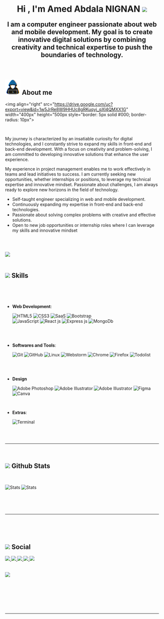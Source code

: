 
<h1 align="center"><b>Hi , I'm Amed Abdala NIGNAN </b><img src="https://media.giphy.com/media/hvRJCLFzcasrR4ia7z/giphy.gif" width="35"></h1>

<p style="align-items: center ; text-align: center ; font-size: 1.5em ; font-weight: bold" >I am a computer engineer passionate about web and mobile development. My goal is to create innovative digital solutions by combining creativity and technical expertise to push the boundaries of technology.</p>
<br>



	
## <picture><img src = "https://github.com/0xAbdulKhalid/0xAbdulKhalid/raw/main/assets/mdImages/about_me.gif" width = 50px></picture> **About me**

<img align="right" src="https://drive.google.com/uc?export=view&id=1w5JrRe8W9HHUc8gRKuqyj_qXl4QMXX1G" width="400px" height="500px style="border: 5px solid #000; border-radius: 10px">


<br>

<p> My journey is characterized by an insatiable curiosity for digital technologies, and I constantly strive to expand my skills in front-end and back-end development. With a focus on creativity and problem-solving, I am committed to developing innovative solutions that enhance the user experience.

My experience in project management enables me to work effectively in teams and lead initiatives to success. I am currently seeking new opportunities, whether internships or positions, to leverage my technical expertise and innovative mindset. Passionate about challenges, I am always ready to explore new horizons in the field of technology. </p>


- Self-taught engineer specializing in web and mobile development.
- Continuously expanding my expertise in front-end and back-end technologies.
- Passionate about solving complex problems with creative and effective solutions.
- Open to new job opportunities or internship roles where I can leverage my skills and innovative mindset

<br><br>

<img src="https://user-images.githubusercontent.com/73097560/115834477-dbab4500-a447-11eb-908a-139a6edaec5c.gif"><br><br>

## <img src="https://media2.giphy.com/media/QssGEmpkyEOhBCb7e1/giphy.gif?cid=ecf05e47a0n3gi1bfqntqmob8g9aid1oyj2wr3ds3mg700bl&rid=giphy.gif" width ="25"><b> Skills</b>
<br>

<p align="center">

    

<br>   
    
- **Web Development**:

   ![HTML5](https://img.shields.io/badge/HTML5%20-%23E34F26.svg?style=for-the-badge&logo=html5&logoColor=white)
   ![CSS3](https://img.shields.io/badge/CSS%20-%231572B6.svg?style=for-the-badge&logo=css3&logoColor=white)
   ![SaaS](https://img.shields.io/badge/SASS%20-hotpink.svg?&style=for-the-badge&logo=SASS&logoColor=white")
   ![Bootstrap](https://img.shields.io/badge/bootstrap%20-%23563D7C.svg?&style=for-the-badge&logo=bootstrap&logoColor=white")	
   ![JavaScript](https://img.shields.io/badge/JavaScript%20-%23F7DF1E.svg?style=for-the-badge&logo=javascript&logoColor=black)
   ![React js](https://img.shields.io/badge/React-20232A?style=for-the-badge&logo=react&logoColor=61DAFB)
  ![Express js](https://img.shields.io/badge/Express.js-404D59?style=for-the-badge)
   ![MongoDb](https://img.shields.io/badge/MongoDB-4EA94B?style=for-the-badge&logo=mongodb&logoColor=white")
 

<br>

<br>

- **Softwares and Tools**:

    ![Git](https://img.shields.io/badge/git-%23F05033.svg?style=for-the-badge&logo=git&logoColor=white)
    ![GitHub](https://img.shields.io/badge/github-%23121011.svg?style=for-the-badge&logo=github&logoColor=white)
    ![Linux](https://img.shields.io/badge/Linux-FCC624?style=for-the-badge&logo=linux&logoColor=black)
    ![Webstorm](https://img.shields.io/badge/WebStorm-000000?style=for-the-badge&logo=WebStorm&logoColor=white)
    ![Chrome](https://img.shields.io/badge/Google_chrome-4285F4?style=for-the-badge&logo=Google-chrome&logoColor=white)
  ![Firefox](https://img.shields.io/badge/Firefox_Browser-FF7139?style=for-the-badge&logo=Firefox-Browser&logoColor=white)
   ![Todolist](https://img.shields.io/badge/Todoist-E44332?style=for-the-badge&logo=todoist&logoColor=whit)
   

<br>

<br>

-   **Design**

    ![Adobe Photoshop](https://img.shields.io/badge/adobe%20photoshop%20-%2331A8FF.svg?&style=for-the-badge&logo=adobe%20photoshop&logoColor=white)
    ![Adobe Illustrator](https://img.shields.io/badge/adobe%20illustrator%20-%23FF9A00.svg?&style=for-the-badge&logo=adobe%20illustrator&logoColor=white)
    ![Adobe Illustrator](https://img.shields.io/badge/figma%20-%23F24E1E.svg?&style=for-the-badge&logo=figma&logoColor=white)
    ![Figma](https://img.shields.io/badge/Figma-F24E1E?style=for-the-badge&logo=figma&logoColor=white)
    ![Canva](https://img.shields.io/badge/Canva-%2300C4CC.svg?&style=for-the-badge&logo=Canva&logoColor=white)

<br>

- **Extras**:  

    ![Terminal](https://img.shields.io/badge/Terminal-%23054020?style=for-the-badge&logo=gnu-bash&logoColor=white)

   


</p>

<br>
<br>

-----

<br>


## <img src="https://media.giphy.com/media/iY8CRBdQXODJSCERIr/giphy.gif" width="35"><b> Github Stats </b>
<br>

 ![Stats](https://github-readme-stats.vercel.app/api/top-langs/?username=Abda74&theme=blue-green)
 ![Stats](https://github-readme-stats.vercel.app/api?username=Abda74&theme=blue-green)


<br>
<br>
<br>

-----

<br>
<br>


<br>

 ## <img src="https://media.giphy.com/media/iY8CRBdQXODJSCERIr/giphy.gif" width="35"><b> Social </b>
 
<div align='left'>

<a href="https://linkedin.com/in/amed-abdala-nignan-07b42a1a7/" target="_blank">
<img src="https://img.shields.io/badge/linkedin%20-%230077B5.svg?&style=for-the-badge&logo=linkedin&logoColor=white"/>
</a>

<a href="https:///x.com/home" target="_blank">
<img src="https://img.shields.io/badge/Twitter-1DA1F2?style=for-the-badge&logo=twitter&logoColor=white"/>
</a>

  <a href="mailto:nignanamed0@gmail.com" target="_blank">
    <img src="https://img.shields.io/badge/Gmail-D14836?style=for-the-badge&logo=gmail&logoColor=white" />
  </a>

  <a href="https://wa.me/0022674650133" target="_blank">
    <img src="https://img.shields.io/badge/WhatsApp-25D366?style=for-the-badge&logo=whatsapp&logoColor=white" />
  </a>


  <a href="https://web.facebook.com/profile.php?id=100078413834263" target="_blank">
    <img src="https://img.shields.io/badge/Facebook-1877F2?style=for-the-badge&logo=facebook&logoColor=white" />
  </a>

<br>

<br>

</div>

<br>
<img src="https://user-images.githubusercontent.com/73097560/115834477-dbab4500-a447-11eb-908a-139a6edaec5c.gif">
<br>
<br>
<br>


<br>
<br>
<br>
<br>

---

<br>

